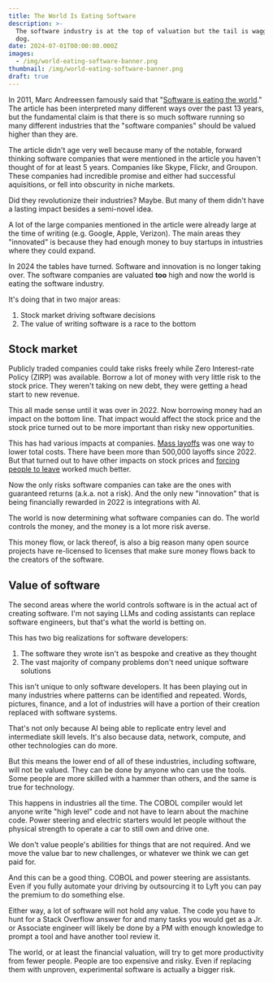 ```yaml
---
title: The World Is Eating Software
description: >-
  The software industry is at the top of valuation but the tail is wagging the
  dog.
date: 2024-07-01T00:00:00.000Z
images:
  - /img/world-eating-software-banner.png
thumbnail: /img/world-eating-software-banner.png
draft: true
---
```

In 2011, Marc Andreessen famously said that "[Software is eating the world](https://a16z.com/why-software-is-eating-the-world/)."
The article has been interpreted many different ways over the past 13 years, but the fundamental claim is that there is so much software running so many different industries that the "software companies" should be valued higher than they are.

The article didn't age very well because many of the notable, forward thinking software companies that were mentioned in the article you haven't thought of for at least 5 years.
Companies like Skype, Flickr, and Groupon.
These companies had incredible promise and either had successful aquisitions, or fell into obscurity in niche markets.

Did they revolutionize their industries?
Maybe.
But many of them didn't have a lasting impact besides a semi-novel idea.

A lot of the large companies mentioned in the article were already large at the time of writing (e.g. Google, Apple, Verizon).
The main areas they "innovated" is because they had enough money to buy startups in intustries where they could expand.

In 2024 the tables have turned.
Software and innovation is no longer taking over.
The software companies are valuated **too** high and now the world is eating the software industry.

It's doing that in two major areas:

1. Stock market driving software decisions
1. The value of writing software is a race to the bottom

## Stock market

Publicly traded companies could take risks freely while Zero Interest-rate Policy (ZIRP) was available.
Borrow a lot of money with very little risk to the stock price.
They weren't taking on new debt, they were getting a head start to new revenue.

This all made sense until it was over in 2022.
Now borrowing money had an impact on the bottom line.
That impact would affect the stock price and the stock price turned out to be more important than risky new opportunities.

This has had various impacts at companies.
[Mass layoffs](https://layoffs.fyi) was one way to lower total costs.
There have been more than 500,000 layoffs since 2022.
But that turned out to have other impacts on stock prices and [forcing people to leave](https://justingarrison.com/blog/2023-12-30-amazons-silent-sacking/) worked much better.

Now the only risks software companies can take are the ones with guaranteed returns (a.k.a. not a risk).
And the only new "innovation" that is being financially rewarded in 2022 is integrations with AI.

The world is now determining what software companies can do.
The world controls the money, and the money is a lot more risk averse.

This money flow, or lack thereof, is also a big reason many open source projects have re-licensed to licenses that make sure money flows back to the creators of the software.

## Value of software

The second areas where the world controls software is in the actual act of creating software.
I'm not saying LLMs and coding assistants can replace software engineers, but that's what the world is betting on.

This has two big realizations for software developers:

1. The software they wrote isn't as bespoke and creative as they thought
1. The vast majority of company problems don't need unique software solutions

This isn't unique to only software developers.
It has been playing out in many industries where patterns can be identified and repeated.
Words, pictures, finance, and a lot of industries will have a portion of their creation replaced with software systems.

That's not only because AI being able to replicate entry level and intermediate skill levels.
It's also because data, network, compute, and other technologies can do more.

But this means the lower end of all of these industries, including software, will not be valued.
They can be done by anyone who can use the tools.
Some people are more skilled with a hammer than others, and the same is true for technology.

This happens in industries all the time.
The COBOL compiler would let anyone write "high level" code and not have to learn about the machine code.
Power steering and electric starters would let people without the physical strength to operate a car to still own and drive one.

We don't value people's abilities for things that are not required.
And we move the value bar to new challenges, or whatever we think we can get paid for.

And this can be a good thing.
COBOL and power steering are assistants.
Even if you fully automate your driving by outsourcing it to Lyft you can pay the premium to do something else.

Either way, a lot of software will not hold any value.
The code you have to hunt for a Stack Overflow answer for and many tasks you would get as a Jr. or Associate engineer will likely be done by a PM with enough knowledge to prompt a tool and have another tool review it.

The world, or at least the financial valuation, will try to get more productivity from fewer people.
People are too expensive and risky.
Even if replacing them with unproven, experimental software is actually a bigger risk.

